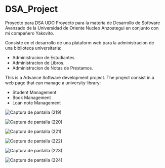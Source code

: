 
# DSA_Project
Proyecto para DSA UDO
Proyecto para la materia de Desarrollo de Software Avanzado de la Universidad de Oriente Nucleo Anzoategui en conjunto con mi compañero Yakovito. 

Consiste en el desarrollo de una plataform web para la administracion de una biblioteca universitaria:
  - Administracion de Estudiantes.
  - Administracion de Libros.
  - Administracion de Notas de Prestamos.

This is a Advance Software development project. The project consist in a web page that can manage a university library:
  - Student Management
  - Book Management
  - Loan note Management

![Captura de pantalla (219)](https://github.com/HermitKN/DSA_Project/assets/118924734/27310b8d-5849-41b1-af12-bf3c99c6f5d0)

![Captura de pantalla (220)](https://github.com/HermitKN/DSA_Project/assets/118924734/a5f8f237-5c00-4474-9250-6e46c7085ac3)

![Captura de pantalla (221)](https://github.com/HermitKN/DSA_Project/assets/118924734/c619efbf-4617-4ef2-9688-bfbae298d57c)

![Captura de pantalla (222)](https://github.com/HermitKN/DSA_Project/assets/118924734/9d4c7f77-6176-4481-9036-c969dc1dc219)

![Captura de pantalla (223)](https://github.com/HermitKN/DSA_Project/assets/118924734/fd50483e-3473-4df4-b3b3-53670ecb173a)

![Captura de pantalla (224)](https://github.com/HermitKN/DSA_Project/assets/118924734/3b9cb477-6c72-44c0-89d2-f301443ea2b7)
